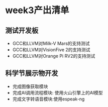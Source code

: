 # week3产出清单

## 测试开发板
- GCC和LLVM对Milk-V Mars的支持测试 
- GCC和LLVM对VisionFive 2的支持测试 
- GCC和LLVM对Orange Pi RV2的支持测试 
## 科学节展示物开发
- 完成图像获取模块
- 完成AI调用流程模块: 使用火山引擎上的AI模型
- 完成文字转语音模块:使用espeak-ng
